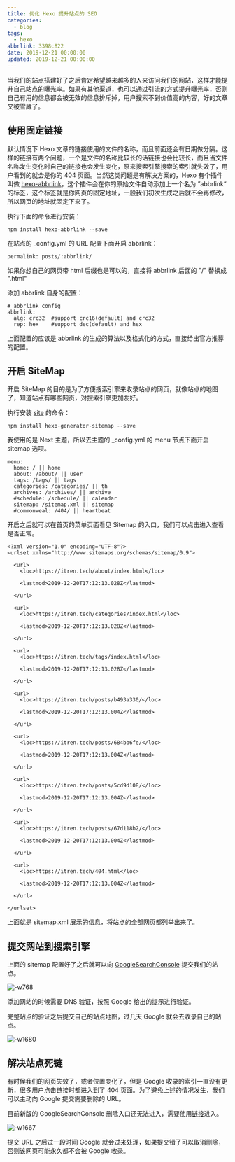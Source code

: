 ```yaml
---
title: 优化 Hexo 提升站点的 SEO
categories:
  - blog
tags:
  - hexo
abbrlink: 3398c822
date: 2019-12-21 00:00:00
updated: 2019-12-21 00:00:00
---
```


当我们的站点搭建好了之后肯定希望越来越多的人来访问我们的网站，这样才能提升自己站点的曝光率。如果有其他渠道，也可以通过引流的方式提升曝光率，否则自己有用的信息都会被无效的信息排斥掉，用户搜索不到价值高的内容，好的文章又被雪藏了。

<!--more-->

## 使用固定链接

默认情况下 Hexo 文章的链接使用的文件的名称，而且前面还会有日期做分隔。这样的链接有两个问题，一个是文件的名称比较长的话链接也会比较长，而且当文件名称发生变化时自己的链接也会发生变化，原来搜索引擎搜索的索引就失效了，用户看到的就会是你的 404 页面。当然这类问题是有解决方案的，Hexo 有个插件叫做 [hexo-abbrlink](https://github.com/rozbo/hexo-abbrlink)，这个插件会在你的原始文件自动添加上一个名为 ”abbrlink“ 的标签，这个标签就是你网页的固定地址，一般我们初次生成之后就不会再修改，所以网页的地址就固定下来了。

执行下面的命令进行安装：

```
npm install hexo-abbrlink --save
```

在站点的 _config.yml 的 URL 配置下面开启 abbrlink：

```
permalink: posts/:abbrlink/
```

如果你想自己的网页带 html 后缀也是可以的，直接将 abbrlink 后面的 "/" 替换成 ".html"

添加 abbrlink 自身的配置：

```
# abbrlink config
abbrlink:
  alg: crc32  #support crc16(default) and crc32
  rep: hex    #support dec(default) and hex
```

上面配置的应该是 abbrlink 的生成的算法以及格式化的方式，直接给出官方推荐的配置。

## 开启 SiteMap

开启 SiteMap 的目的是为了方便搜索引擎来收录站点的网页，就像站点的地图了，知道站点有哪些网页，对搜索引擎更加友好。

执行安装 [site](https://github.com/hexojs/hexo-generator-sitemap) 的命令：

```
npm install hexo-generator-sitemap --save
```

我使用的是 Next 主题，所以去主题的 _config.yml 的 menu 节点下面开启 sitemap 选项。

```
menu:
  home: / || home
  about: /about/ || user
  tags: /tags/ || tags
  categories: /categories/ || th
  archives: /archives/ || archive
  #schedule: /schedule/ || calendar
  sitemap: /sitemap.xml || sitemap
  #commonweal: /404/ || heartbeat
```

开启之后就可以在首页的菜单页面看见 Sitemap 的入口，我们可以点击进入查看是否正常。

```
<?xml version="1.0" encoding="UTF-8"?>
<urlset xmlns="http://www.sitemaps.org/schemas/sitemap/0.9">
  
  <url>
    <loc>https://itren.tech/about/index.html</loc>
    
    <lastmod>2019-12-20T17:12:13.028Z</lastmod>
    
  </url>
  
  <url>
    <loc>https://itren.tech/categories/index.html</loc>
    
    <lastmod>2019-12-20T17:12:13.028Z</lastmod>
    
  </url>
  
  <url>
    <loc>https://itren.tech/tags/index.html</loc>
    
    <lastmod>2019-12-20T17:12:13.028Z</lastmod>
    
  </url>
  
  <url>
    <loc>https://itren.tech/posts/b493a330/</loc>
    
    <lastmod>2019-12-20T17:12:13.004Z</lastmod>
    
  </url>
  
  <url>
    <loc>https://itren.tech/posts/684bb6fe/</loc>
    
    <lastmod>2019-12-20T17:12:13.004Z</lastmod>
    
  </url>
  
  <url>
    <loc>https://itren.tech/posts/5cd9d108/</loc>
    
    <lastmod>2019-12-20T17:12:13.004Z</lastmod>
    
  </url>
  
  <url>
    <loc>https://itren.tech/posts/67d118b2/</loc>
    
    <lastmod>2019-12-20T17:12:13.004Z</lastmod>
    
  </url>
  
  <url>
    <loc>https://itren.tech/404.html</loc>
    
    <lastmod>2019-12-20T17:12:13.004Z</lastmod>
    
  </url>
  
</urlset>
```

上面就是 sitemap.xml 展示的信息，将站点的全部网页都列举出来了。

## 提交网站到搜索引擎

上面的 sitemap 配置好了之后就可以向 [GoogleSearchConsole](https://search.google.com) 提交我们的站点。

![-w768](https://itgrocery.cn/2019/media/15768975014334.jpg)

添加网站的时候需要 DNS 验证，按照 Google 给出的提示进行验证。

完整站点的验证之后提交自己的站点地图，过几天 Google 就会去收录自己的站点。

![-w1680](https://itgrocery.cn/2019/media/15768976661719.jpg)

## 解决站点死链

有时候我们的网页失效了，或者位置变化了，但是 Google 收录的索引一直没有更新，很多用户点击链接时都进入到了 404 页面。为了避免上述的情况发生，我们可以主动向 Google 提交需要删除的 URL。

目前新版的 GoogleSearchConsole 删除入口还无法进入，需要使用[链接](https://www.google.com/webmasters/tools/removals)进入。

![-w1667](https://itgrocery.cn/2019/media/15768979348245.jpg)

提交 URL 之后过一段时间 Google 就会过来处理，如果提交错了可以取消删除，否则该网页可能永久都不会被 Google 收录。